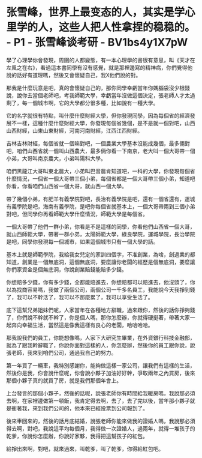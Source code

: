 # 张雪峰，世界上最变态的人，其实是学心里学的人，这些人把人性拿捏的稳稳的。 - P1 - 张雪峰谈考研 - BV1bs4y1X7pW

學了心理學你會發現，周圍的人都變態，有一本心理學的書很有意思，叫《天才在左風之在右》，看過這本書同學有沒有感覺，就是那裡邊寫的精神病，你們覺得他說的話好有道理嗎，然後又會懷疑自己，我X他們說的對。

那我是什麼玩意是吧，真的會懷疑自己的，那你同學幸虧當年你媽腦袋沒少根錢說，說你去當個老師吧，考我師範大學，幸虧當年沒做這個決定，張老師人才太過剩了，每一個城市啊，它的大學都分很多種，比如說有一種大學。

它的名字就很有特點，叫什麼什麼財經大學，但你發現同學，因為每個省的經濟發展不一樣，這種什麼什麼財經大學，你發現每個省幾個，是不是就一個對吧，山西山西財經，山東山東財經，河南河南財經，江西江西財經。

吉林吉林財經，每個省就一個嘛對吧，一個農業大學基本沒能成幾個，最多倆對吧，咱們山西省就一個叫山西農大，最多倆你看一下南京，老大叫一個大哥帶一個小弟，大哥叫南京農大，小弟叫陽科大學。

咱們黑龍江大哥叫東北農大，小弟叫巴音農肯知道吧，一科的大學，你發現每個省什麼情況，一個省一個大哥帶三個小弟，每個省都是一個大哥帶三個小弟，知道吧你看，你看咱們山西省一個大哥，就山西一個大學。

帶了幾個小弟，有肥羊有義學院對吧，長治有義學院是吧，還有一個省還有，運城有義學院是吧，海南有義學院，是吧你每個省就基本上，一個大哥帶兩到三個小弟對吧，但同學你再看師範大學什麼情況，師範大學是每個省。

一個大哥帶了他們一群小弟，你看是不是這樣的同學，你看他們山西省一個大哥，就山西師範大學，帶著一群小弟，太陽師範大學，綠良學院，運城學院，長治學院是吧，同學你發現每一個城市，如果這個城市只有一個大學的話。

基本上就是師範學院，我給我女兒定的家訓四個字，不准創業，為啥，創過業的都知道，創業是一個無底洞，這個無底洞，要麼讓你老闆的經歷是個無底洞，要麼讓你們家資金是個無底洞，你說創業賠錢能賠多少錢。

你想賠多少錢，你有多少錢，全都能賠進去，你想賠都可以賠進去，他沒頭了，你以為找商容易嗎，我做了兩個公司，兩個公司一千多名員工，我能說今天我掙到錢了，我可以不幹活了，我可以不那麼累了，我可以享受生活了。

底下這幫兄弟姐妹們呢，人家當年在各種地方辭職，過來跟你，然後的話你掙夠錢了，你們說不幹就不幹了，你是個人嗎，那你怎麼辦，你就得硬挺著，帶著大家一起奔向幸福生活，當然這是像我這樣有良心的老闆，哈哈哈哈。

那我說我們的員工，你能想像嗎，人家下大研究生畢業，在外資銀行科技金融部，就為了跟我幹辭職了，你說你面對這樣的人，你怎麼辦，然後你的員工跟你說，說張老師，我來到咱們公司，通過我自己的努力。

第一年買了一輛車，我特別感謝你，能夠做這樣一家公司，讓我們有這樣的生活，然後你是我，你會說什麼呢，你會說小夥子加油好好幹，爭取兩年之內買房，後來那個小夥子真的就買了房，就是我們那個年會上。

上台發言的那個小夥子，然後的話呢，說張老師你有時間給我暖房嗎，我說那必須去啊，在家裡邊做第一頓飯，我肯定得去啊，去了，去了完以後，當年那小夥子就是衝著我，來到我們公司的，他本來已經投票到公司報到了。

後來車回來的，然後的話月底結婚，說張老師你能來做我的證婚人嗎，我說那必須得去啊，對吧，我說這平均每個月，我得做一次證婚人，過兩年，就得一堆孩子的乾爹，你說你怎麼辦，你說好家夥，我得把這幫孩子的紅包。

給掙出來啊，對吧，就來過來，叫乾爹，叫了乾爹，你得給紅包吧。